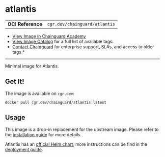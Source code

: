 <!--monopod:start-->
# atlantis
| | |
| - | - |
| **OCI Reference** | `cgr.dev/chainguard/atlantis` |


* [View Image in Chainguard Academy](https://edu.chainguard.dev/chainguard/chainguard-images/reference/atlantis/overview/)
* [View Image Catalog](https://console.enforce.dev/images/catalog) for a full list of available tags.
* [Contact Chainguard](https://www.chainguard.dev/chainguard-images) for enterprise support, SLAs, and access to older tags.*

---
<!--monopod:end-->

Minimal image for Atlantis.

## Get It!

The image is available on `cgr.dev`:

```
docker pull cgr.dev/chainguard/atlantis:latest
```

## Usage

This image is a drop-in replacement for the upstream image. Please refer to the [installation guide](https://www.runatlantis.io/docs/installation-guide.html) for more details.

Atlantis has an [official Helm chart](https://github.com/runatlantis/helm-charts/tree/main), more instructions can be find in the [deployment guide](https://www.runatlantis.io/docs/deployment.html#kubernetes-helm-chart).